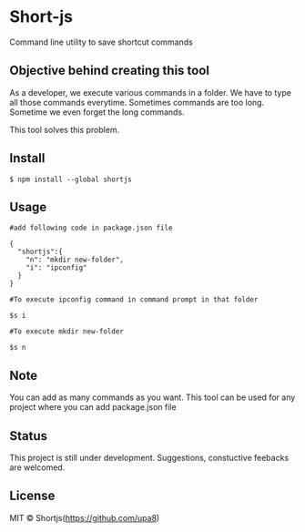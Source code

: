 # Short-js

Command line utility to save shortcut commands


## Objective behind creating this tool

As a developer, we execute various commands in a folder. We have to type all those commands everytime. Sometimes commands are too long. Sometime we even forget the long commands.

This tool solves this problem.


## Install

```
$ npm install --global shortjs
```


## Usage

```
#add following code in package.json file

{
  "shortjs":{
    "n": "mkdir new-folder",
    "i": "ipconfig"
  }
}

#To execute ipconfig command in command prompt in that folder

$s i

#To execute mkdir new-folder

$s n

```

## Note

You can add as many commands  as you want.
This tool can be used for any project where you can add package.json file


## Status
This project is still under development.
Suggestions, constuctive feebacks are welcomed.


## License

MIT © Shortjs(https://github.com/upa8)